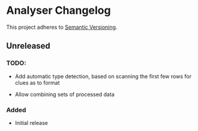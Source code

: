 # Analyser Changelog

This project adheres to [Semantic Versioning](https://semver.org/spec/v2.0.0.html).

## Unreleased

### TODO:

* Add automatic type detection, based on scanning the first few rows for clues as to format

* Allow combining sets of processed data

### Added

* Initial release
